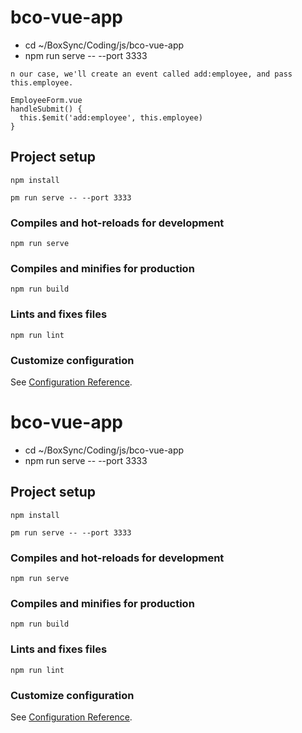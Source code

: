 # bco-vue-app
- cd ~/BoxSync/Coding/js/bco-vue-app
- npm run serve -- --port 3333

```
n our case, we'll create an event called add:employee, and pass this.employee.

EmployeeForm.vue
handleSubmit() {
  this.$emit('add:employee', this.employee)
}
```
## Project setup
```
npm install
```

```
pm run serve -- --port 3333
```
### Compiles and hot-reloads for development
```
npm run serve
```

### Compiles and minifies for production
```
npm run build
```

### Lints and fixes files
```
npm run lint
```

### Customize configuration
See [Configuration Reference](https://cli.vuejs.org/config/).
# bco-vue-app
- cd ~/BoxSync/Coding/js/bco-vue-app
- npm run serve -- --port 3333

## Project setup
```
npm install
```

```
pm run serve -- --port 3333
```
### Compiles and hot-reloads for development
```
npm run serve
```

### Compiles and minifies for production
```
npm run build
```

### Lints and fixes files
```
npm run lint
```

### Customize configuration
See [Configuration Reference](https://cli.vuejs.org/config/).
